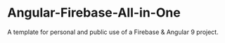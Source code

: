 # Angular-Firebase-All-in-One
A template for personal and public use of a Firebase &amp; Angular 9 project.

